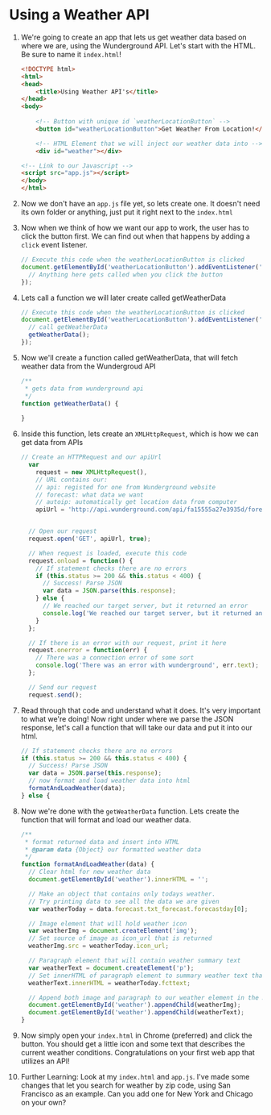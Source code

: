 # Using a Weather API

1. We're going to create an app that lets us get weather data based on where we are, using the Wunderground API. Let's start with the HTML. Be sure to name it `index.html`!

    ```html
    <!DOCTYPE html>
    <html>
    <head>
        <title>Using Weather API's</title>
    </head>
    <body>
        
        <!-- Button with unique id `weatherLocationButton` -->
        <button id="weatherLocationButton">Get Weather From Location!</button>

        <!-- HTML Element that we will inject our weather data into -->
        <div id="weather"></div>

    <!-- Link to our Javascript -->
    <script src="app.js"></script>
    </body>
    </html>
    ```

2. Now we don't have an `app.js` file yet, so lets create one. It doesn't need its own folder or anything, just put it right next to the `index.html`

3. Now when we think of how we want our app to work, the user has to click the button first. We can find out when that happens by adding a `click` event listener.

    ```javascript
    // Execute this code when the weatherLocationButton is clicked
    document.getElementById('weatherLocationButton').addEventListener('click', function() {
      // Anything here gets called when you click the button
    });
    ```

4. Lets call a function we will later create called getWeatherData

    ```javascript
    // Execute this code when the weatherLocationButton is clicked
    document.getElementById('weatherLocationButton').addEventListener('click', function() {
      // call getWeatherData
      getWeatherData();
    });
    ```

5. Now we'll create a function called getWeatherData, that will fetch weather data from the Wundergroud API

    ```javascript
    /**
     * gets data from wunderground api
     */
    function getWeatherData() {
      
    }
    ```

6. Inside this function, lets create an `XMLHttpRequest`, which is how we can get data from APIs

    ```javascript
    // Create an HTTPRequest and our apiUrl
      var
        request = new XMLHttpRequest(),
        // URL contains our:
        // api: registed for one from Wunderground website
        // forecast: what data we want
        // autoip: automatically get location data from computer
        apiUrl = 'http://api.wunderground.com/api/fa15555a27e3935d/forecast/q/autoip.json';


      // Open our request
      request.open('GET', apiUrl, true);

      // When request is loaded, execute this code
      request.onload = function() {
        // If statement checks there are no errors
        if (this.status >= 200 && this.status < 400) {
          // Success! Parse JSON
          var data = JSON.parse(this.response);
        } else {
          // We reached our target server, but it returned an error
          console.log('We reached our target server, but it returned an error', this.error);
        }
      };

      // If there is an error with our request, print it here
      request.onerror = function(err) {
        // There was a connection error of some sort
        console.log('There was an error with wunderground', err.text);
      };

      // Send our request
      request.send();
    ```

7. Read through that code and understand what it does. It's very important to what we're doing! Now right under where we parse the JSON response, let's call a function that will take our data and put it into our html.

    ```javascript
    // If statement checks there are no errors
    if (this.status >= 200 && this.status < 400) {
      // Success! Parse JSON
      var data = JSON.parse(this.response);
      // now format and load weather data into html
      formatAndLoadWeather(data);
    } else {
    ```

8. Now we're done with the `getWeatherData` function. Lets 
   create the function that will format and load our weather data.

    ```javascript
    /**
     * format returned data and insert into HTML
     * @param data {Object} our formatted weather data
     */
    function formatAndLoadWeather(data) {
      // Clear html for new weather data
      document.getElementById('weather').innerHTML = '';

      // Make an object that contains only todays weather.
      // Try printing data to see all the data we are given
      var weatherToday = data.forecast.txt_forecast.forecastday[0];

      // Image element that will hold weather icon
      var weatherImg = document.createElement('img');
      // Set source of image as icon_url that is returned
      weatherImg.src = weatherToday.icon_url;

      // Paragraph element that will contain weather summary text
      var weatherText = document.createElement('p');
      // Set innerHTML of paragraph element to summary weather text that was returned
      weatherText.innerHTML = weatherToday.fcttext;

      // Append both image and paragraph to our weather element in the HTML
      document.getElementById('weather').appendChild(weatherImg);
      document.getElementById('weather').appendChild(weatherText);
    }
    ```

9. Now simply open your `index.html` in Chrome (preferred) and click the button. You should get a little icon and some text that describes the current weather conditions. Congratulations on your first web app that utilizes an API!

10. Further Learning: Look at my `index.html` and `app.js`. I've made some changes that let you search for weather by zip code, using San Francisco as an example. Can you add one for New York and Chicago on your own?